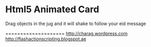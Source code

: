 Html5 Animated Card
====================
Drag objects in the jug and
it will shake to follow your eid message

====================
http://charag.wordpress.com
http://flashactionscripting.blogspot.ae
